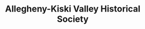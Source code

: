 ---
layout: repo
title: "Allegheny-Kiski Valley Historical Society"
id: 14965
permalink: repos/14965/
---